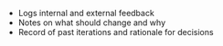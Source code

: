 - Logs internal and external feedback
- Notes on what should change and why
- Record of past iterations and rationale for decisions